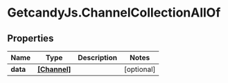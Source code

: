 # GetcandyJs.ChannelCollectionAllOf

## Properties

Name | Type | Description | Notes
------------ | ------------- | ------------- | -------------
**data** | [**[Channel]**](Channel.md) |  | [optional] 


